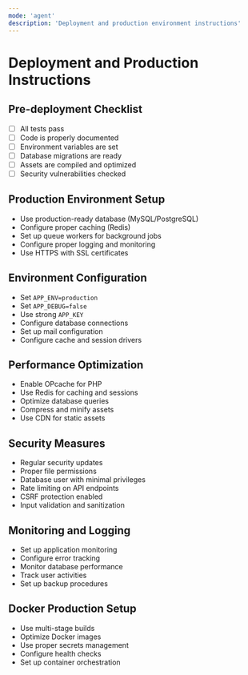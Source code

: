 ```yaml
---
mode: 'agent'
description: 'Deployment and production environment instructions'
---
```


# Deployment and Production Instructions

## Pre-deployment Checklist
- [ ] All tests pass
- [ ] Code is properly documented
- [ ] Environment variables are set
- [ ] Database migrations are ready
- [ ] Assets are compiled and optimized
- [ ] Security vulnerabilities checked

## Production Environment Setup
- Use production-ready database (MySQL/PostgreSQL)
- Configure proper caching (Redis)
- Set up queue workers for background jobs
- Configure proper logging and monitoring
- Use HTTPS with SSL certificates

## Environment Configuration
- Set `APP_ENV=production`
- Set `APP_DEBUG=false`
- Use strong `APP_KEY`
- Configure database connections
- Set up mail configuration
- Configure cache and session drivers

## Performance Optimization
- Enable OPcache for PHP
- Use Redis for caching and sessions
- Optimize database queries
- Compress and minify assets
- Use CDN for static assets

## Security Measures
- Regular security updates
- Proper file permissions
- Database user with minimal privileges
- Rate limiting on API endpoints
- CSRF protection enabled
- Input validation and sanitization

## Monitoring and Logging
- Set up application monitoring
- Configure error tracking
- Monitor database performance
- Track user activities
- Set up backup procedures

## Docker Production Setup
- Use multi-stage builds
- Optimize Docker images
- Use proper secrets management
- Configure health checks
- Set up container orchestration
